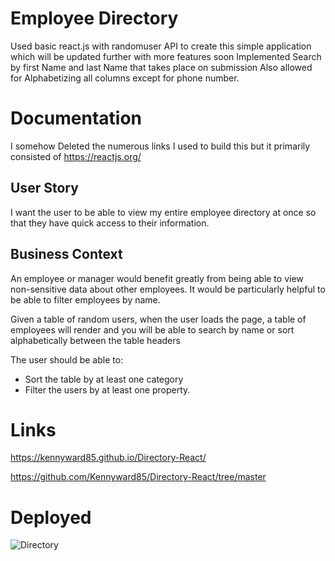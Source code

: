 # Employee Directory
Used basic react.js with randomuser API to create this simple application which will be updated further with more features soon
Implemented Search by first Name and last Name that takes place on submission 
Also allowed for Alphabetizing all columns except for phone number. 

# Documentation
I somehow Deleted the numerous links I used to build this but it primarily consisted of 
https://reactjs.org/

## User Story

I want the user to be able to view my entire employee directory at once so that they have quick access to their information.

## Business Context

An employee or manager would benefit greatly from being able to view non-sensitive data about other employees. It would be particularly helpful to be able to filter employees by name.

Given a table of random users, when the user loads the page, a table of employees will render 
and you will be able to search by name or sort alphabetically between the table headers

The user should be able to:

  * Sort the table by at least one category
  * Filter the users by at least one property.
  
  # Links
  
 https://kennyward85.github.io/Directory-React/
 
 https://github.com/Kennyward85/Directory-React/tree/master

# Deployed
![Directory](https://user-images.githubusercontent.com/66036794/90950236-533a5780-e415-11ea-8f1e-cb0f4d41dd8d.png)

